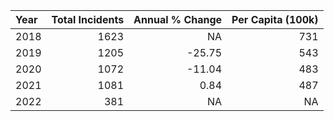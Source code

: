 |Year | Total Incidents| Annual % Change| Per Capita (100k)|
|:----|---------------:|---------------:|-----------------:|
|2018 |            1623|              NA|               731|
|2019 |            1205|          -25.75|               543|
|2020 |            1072|          -11.04|               483|
|2021 |            1081|            0.84|               487|
|2022 |             381|              NA|                NA|
